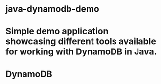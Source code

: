 # java-dynamodb-demo

Simple demo application showcasing different tools available for working with DynamoDB in Java.
=======
# DynamoDB

